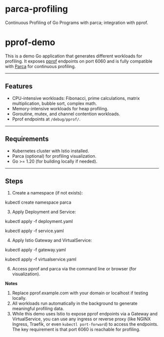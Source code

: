 # parca-profiling
Continuous Profiling of Go Programs with parca; integration with pprof. 


# pprof-demo
This is a demo Go application that generates different workloads for profiling. It exposes [pprof](https://pkg.go.dev/net/http/pprof) endpoints on port 6060 and is fully compatible with [Parca](https://www.parca.dev) for continuous profiling.

---

## Features
- CPU-intensive workloads: Fibonacci, prime calculations, matrix multiplication, bubble sort, complex math.
- Memory-intensive workloads for heap profiling.
- Goroutine, mutex, and channel contention workloads.
- Pprof endpoints at `/debug/pprof/`.

---

## Requirements
- Kubernetes cluster with Istio installed.
- Parca (optional) for profiling visualization.
- Go >= 1.20 (for building locally if needed).

---

## Steps
1. Create a namespace (if not exists):
   
kubectl create namespace parca

3. Apply Deployment and Service:
   
kubectl apply -f deployment.yaml

kubectl apply -f service.yaml

4. Apply Istio Gateway and VirtualService:
   
kubectl apply -f gateway.yaml

kubectl apply -f virtualservice.yaml

6. Access pprof and parca via the command line or browser (for visualization).

**Notes**
1. Replace pprof.example.com with your domain or localhost if testing locally.
2. All workloads run automatically in the background to generate meaningful profiling data.
3. While this demo uses Istio to expose pprof endpoints via a Gateway and VirtualService, you can use any ingress or reverse proxy (like NGINX Ingress, Traefik, or even `kubectl port-forward`) to access the endpoints. The key requirement is that port 6060 is reachable for profiling.




